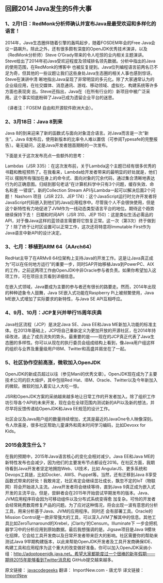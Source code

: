 回顾2014 Java发生的5件大事
---

### 1、2月1日：RedMonk分析师确认并宣布Java是最受欢迎和多样化的语言！

2014年，Java生态圈伴随着引擎的轰鸣起步，随着FOSDEM年会的Free Java会议一路飙升。除此之外，还有很多颇有深度的OpenJDK优秀技术演讲，以及（RedMonk分析师）Steve O’Grady带来的令人吃惊的业内相关主题演讲。
Steve给出了2014年初Java受欢迎程度及领域排名领先数据。分析中指出的Java的使用范围，在RedMonk的博客中 也被反复提到。Java位列编程语言前两名已不足为奇，但其他的一些议题让我们这些身处Java生态圈的相关人事也感到惊讶。Steve在演讲中清 晰地指出Java呈现了非常明显的多元化。除了大家通常认为的企业级应用，在社交媒体、消息通讯、游戏、移动领域、虚拟化、构建系统等许多方面也表现突 出。Steve还指出，Java在（在所有行业的）新项目中被广泛采用。这个事实彻底粉碎了Java已成为遗留企业平台的迷思。

（译者注：FOSEM 自由和开源软件欧洲大会）。

### 2、3月18日：Java 8到来

Java 8的到来迎来了新的函数式与面向对象混合语言。对Java而言是一次“新生”。Java 8发布后，使用新版本的比率令人难以置信（可参阅Typesafe的完整报告）。毫无疑问，这是Java开发者翘首期盼的一次发布。

下面是关于这次发布亮点一些额外的思考：

Lambdas（JSR 335）：在这次发布前，关于Lambda这个主题已经有很多优秀的书籍和教程预热了。在我看来，Lambda给开发者带来的最明显的好处就是，他们可以 摆脱所有强加在身上的命令式、面向对象的冗余代码，通过集合清晰地表达行为的正确意图。归结到那句老话“在计算机科学中只有3个问题，缓存失效、命名和差 一错误”。新的Collection Stream API与Lambda一起可以解决后面2个问题！
Nashorn 项目（JSR 223、JEP 174）：这个JavaScript运行时允许开发者将JavaScript代码嵌入到他们的Java应用程序中。尽管我个人不会很快使用，但是这个新特性有力地促进了JVM作为一线动态类型语言平台的地位。期待这个趋势继续保持下去！
日期和时间API（JSR 310、JEP 150）：这是类似生活必需品的API，对于像Java这样的蓝领语言需要将它恢复正常。这一次（第3次）终于做到了！除了终于让时区设置可以正常工作，这次还将特意将Immutable First作为Java语言中新API的设计决定。

### 3、七月：移植到ARM 64（AArch64）

RedHat主导了在ARMv8 64位架构上支持Java的开发工作。这是让Java真正成为“可以在任何地方运行”的重要一步，同时SAP开始移植Java到PowerPC、AIX的工作，之前这两项工作由OpenJDK中非Oracle参与者负责。如果你希望加入这项工作，可在项目主页看到详细信息。

在嵌入式领域，Java要成为主要的参与者还有很长的路要走。然而，2014年出现的种种迹象令人鼓舞，Java SE嵌入式功能在Raspberry Pi上被频繁使用，Java ME嵌入式增加了实际要求的新特性，与Java SE API互相呼应。

### 4、9月、10月：JCP复兴并举行15周年庆典

Java社区流程（JCP）是决定Java SE、Java EE和Java ME新加入功能的标准主体。在2013年基础上，JCP将自己重新定义为更加开放的开源社区，在2014年持续改进，遏止了成员流失的势头。最重要的是——现在的JCP真正代表了Java生态圈的多样性。你可以从现在的执行委员会组成结构上看到，像Java用户组这样的组织与业界及重量级用户IBM、Twitter和高盛并肩坐在了一起。

### 5、社区协作空前高涨，微软加入OpenJDK

OpenJDK的新成员超过以往（参见Mani的优秀文章）。OpenJDK现在成为了主要技术公司的巨大熔炉，其中包括Red Hat、IBM、Oracle、Twitter以及今年新加入的微软。微软的加入着实让人大吃一惊。

JSR和OpenJDK方案的采纳越来越多地让日常工作的开发者加入。除了组织工作坊引导各个API的未来开发，现在会在全球范围内测试新的API以及新的想法，并尽早将反馈传递给OpenJDK和Java EE规范的设计工作。

社区会议及Java用户组的数量持续增加，尤其是最近的JavaOne令人映像深刻。令人欣喜是，很多社区帮助儿童课外和周末时间学习编码，比如Devoxx for Kids。

### 2015会发生什么？

在我的预期中，2015年Java语言核心的变化会相对减少。Java EE和Java ME的新特性发布也会减少，因为他们的主要发布节点都设在2016。在社区方面，我期待看到Java开发者坚定地拥抱Web、UI技术，比如 AngularJS、更多系统和Devops工具链，比如Docker、AWS、Puppet等。当然，还有迁移到Java 8享受函数式带来的好处！我敢肯定，社区肯定会继续茁壮成长，飘忽不定的IoT（物联网）将会开始进入主流。Java开发者将会继续等待，直到Java 9真正成为嵌入式开发的主流平台。但是，尝鲜者会在2015年开始尝试早期发布的版本。Java、JVM应用程序将会因为可移动组件以及分布式系统变得愈 加复杂。可怜的开发者会经常耗费数周修复产品的问题。为了应对这种情况，将会出现一波有意思的分析工具，用来分析基于Java、JVM的应用程序。同时还 会有部署工具。Oracle的Mission Control是一款非常强大的工具，可以深入JVM了解其中的信息。其他工具比如ZeroTurnaround的Xrebel，jClarity’的Censum。Illuminate下 一步会把机器学习中的分析应用到原始数据。最后我想强调的是。Jigsaw项目是Java 9模块化招牌，它会给工具开发商以及日常开发者带来巨大的影响。社区需要你的帮助来测试Java 9早期构建版本，以此来帮助OpenJDK开发者及工具开发商确保IDE、构建工具和应用程序为这个重大的改变做好准备。你可以加入OpenJDK采纳小 组：http://adoptopenjdk.java.net。希望大家都能度过一个很棒的新年假期——期待2015年能够看到Twitter消息和 GitHub提交越来越多。

原文链接： [javacodegeeks](http://www.javacodegeeks.com/2014/12/the-java-ecosystem-my-top-5-highlights-of-2014.html) 翻译： ImportNew.com - 唐尤华
译文链接： [ImportNew](http://www.importnew.com/14431.html)

